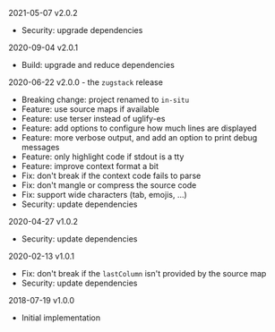 2021-05-07 v2.0.2

* Security: upgrade dependencies

2020-09-04 v2.0.1

* Build: upgrade and reduce dependencies

2020-06-22 v2.0.0 - the `zugstack` release

* Breaking change: project renamed to `in-situ`
* Feature: use source maps if available
* Feature: use terser instead of uglify-es
* Feature: add options to configure how much lines are displayed
* Feature: more verbose output, and add an option to print debug messages
* Feature: only highlight code if stdout is a tty
* Feature: improve context format a bit
* Fix: don't break if the context code fails to parse
* Fix: don't mangle or compress the source code
* Fix: support wide characters (tab, emojis, ...)
* Security: update dependencies

2020-04-27 v1.0.2

* Security: update dependencies

2020-02-13 v1.0.1

* Fix: don't break if the `lastColumn` isn't provided by the source map
* Security: update dependencies

2018-07-19 v1.0.0

* Initial implementation
